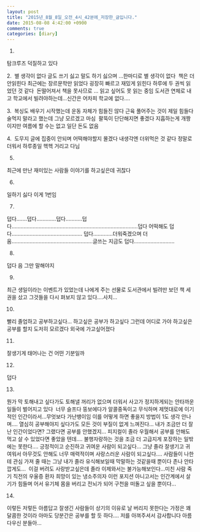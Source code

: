```yaml
---
layout: post
title: "2015년_8월_8일_오전_4시_42분에_저장한_글입니다."
date: 2015-08-08 4:42:00 +0900
comments: true 
categories: [diary] 
---
```

1.
탐크루즈 덕질하고 있다 

2. 
별 생각이 없다 글도 쓰기 싫고 말도 하기 싫으며 ...한마디로 별 생각이 없다 
책은 더 안읽힌다 최근에는 장르문학만 읽었다 굉장히 빠르고 재밌게 읽힌다 하루에 두 권씩 읽었던 것 같다 
돈떨어져서 책을 못사므로 ... 읽고 싶어도 못 읽는 중임 도서관 연체로 내고 학교에서 빌려야하는데...신간은 어차피 학교에 없다....

3. 
복싱도 배우기 시작했는데 운동 자체가 힘들진 않다 근육 풀어주는 것이 제일 힘들다 술먹지 말라고 했는데 그냥 모르겠고 마심 
팔뚝이 단단해지면 좋겠다 지흡하는게 개짱이지만 여름에 할 수는 없고 일단 돈도 없음 

4. 
도무지 글에 집중이 안되며 어떡해야할지 몰겠다 내생각엔 더위먹은 것 같다 정말로 더워서 하루종일 헥헥 거리고 다님

5.
최근에 만난 재미있는 사람들 이야기를 하고싶은데 귀찮다 

6.
일하기 싫다 이게 1번임 

7.
덥다.......덥다.............덥다...........덥다....................................................................................덥다 어떡해도 덥다...............................................
덥다.............더워죽겠으며 더움......................................................글쓰는 지금도 덥다...........................

8.
덥다 음 그만 말해야지

9.
최근 생일이라는 이벤트가 있었는데 나에게 주는 선물로 도서관에서 빌려만 보던 책 세권을 샀고 그것들을 다시 펴보지 않고 있다....사치...

10.
빨리 졸업하고 공부하고싶다...
하고싶은 공부가 하고싶다 그런데 어디로 가야 하고싶은 공부를 할지 도저히 모르겠다 외국에 가고싶어졌다

11.
잘생기게 태어나는 건 어떤 기분일까

12.
덥다

13.
뭔가 막 토해내고 싶다가도 토해낼 꺼리가 없으며 더워서 사고가 정지하게되는 안타까운 일들이 벌어지고 있다 
너무 슬프다 뚱보에다가 알콜중독이고 무식하며 제멋대로에 이기적인 인간이라서...무엇보다 가난뱅이임 이를 어떻게 하면 좋을지 방법이 1도 생각 안나며....
열심히 공부해야지 싶다가도 모든 것이 부질이 없게 느껴진다... 내가 조금만 더 잘난 인간이었다면? 그랬다면 공부를 안했겠지...
피지컬이 졸라 우월해서 공부를 안해도 먹고 살 수 있었다면 좋았을 텐데.... 불행자랑하는 것을 조금 더 고급지게 포장하는 일밖에는 못한다....
긍정적이고 순진하고 귀여운 사람이 되고싶다... 그냥 졸라 잘생기고 귀여워서 아무것도 안해도 너무 매력적이며 사랑스러운 사람이 되고싶다....
사람들이 나한테 관심 가져 줄 때는 그냥 내가 졸라 유식해보일때 막말하는 것같을때 뿐이다 존나 안타깝게도... 
이걸 버려도 사랑받고싶은데 졸라 이제와서는 불가능해보인다...미친 사람 죽기 직전의 우울증 환자 희망이 있는 냉소주의자 이런 포지션 아니고서는 인간계에서 살기가 힘들며 어서 유기체 몸을 버리고 전뇌가 되어 구천을 떠돌고 싶을 뿐이다...

14.
이렇든 저렇든 아름답고 잘생긴 사람들이 상기의 이유로 날 버리지 못한다는 가정은 꽤 달콤한 것이라 아마도 당분간은 공부를 할 듯 하다....
저를 아껴주셔서 감사합니다 아름다우신 분들아...


